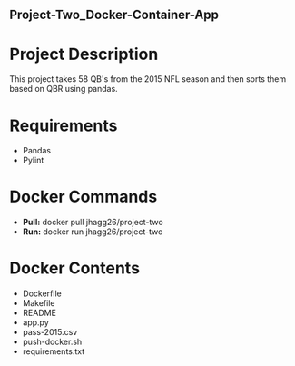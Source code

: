 ## Project-Two_Docker-Container-App

<html>
  
  <h1>Project Description</h1>
  <p>
    This project takes 58 QB's from the 2015 NFL season and then sorts them based on QBR using pandas.<br>
  </p>
  
  <h1>Requirements</h1>
  <ul>
    <li>Pandas</li>
    <li>Pylint</li>
  </ul>
  
  <h1>Docker Commands</h1>
  <ul>
    <li><strong>Pull:</strong> docker pull jhagg26/project-two</li>
    <li><strong>Run:</strong> docker run jhagg26/project-two</li>
  </ul>
      
  <h1>Docker Contents</h1>
  <ul>
    <li>Dockerfile</li>
    <li>Makefile</li>
    <li>README</li>
    <li>app.py</li>
    <li>pass-2015.csv</li>
    <li>push-docker.sh</li>
    <li>requirements.txt</li>
  </ul>
      
</html>
